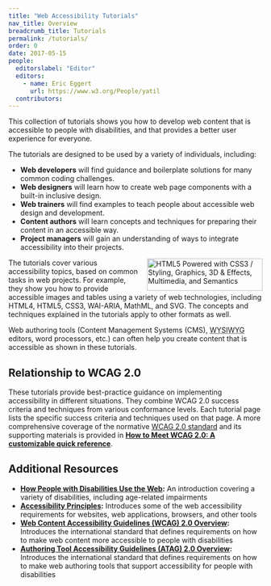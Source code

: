 ```yaml
---
title: "Web Accessibility Tutorials"
nav_title: Overview
breadcrumb_title: Tutorials
permalink: /tutorials/
order: 0
date: 2017-05-15
people:
  editorslabel: "Editor"
  editors:
    - name: Eric Eggert
      url: https://www.w3.org/People/yatil
  contributors:
---
```


This collection of tutorials shows you how to develop web content that is accessible to people with disabilities, and that provides a better user experience for everyone.

The tutorials are designed to be used by a variety of individuals, including:

* **Web developers** will find guidance and boilerplate solutions for many common coding challenges.
* **Web designers** will learn how to create web page components with a built-in inclusive design.
* **Web trainers** will find examples to teach people about accessible web design and development.
* **Content authors** will learn concepts and techniques for preparing their content in an accessible way.
* **Project managers** will gain an understanding of ways to integrate accessibility into their projects.

<img src="https://www.w3.org/html/logo/badge/html5-badge-h-css3-graphics-multimedia-semantics.png" width="229" height="64" alt="HTML5 Powered with CSS3 / Styling, Graphics, 3D &amp; Effects, Multimedia, and Semantics" title="HTML5 Powered with CSS3 / Styling, Graphics, 3D &amp; Effects, Multimedia, and Semantics" style="float: right; margin-left: 1em;"> The tutorials cover various accessibility topics, based on common tasks in web projects. For example, they show you how to provide accessible images and tables using a variety of web technologies, including HTML4, HTML5, CSS3, WAI-ARIA, MathML, and SVG. The concepts and techniques explained in the tutorials apply to other formats as well.

Web authoring tools (Content Management Systems (CMS), <abbr title="What you see is what you get">WYSIWYG</abbr> editors, word processors, etc.) can often help you create content that is accessible as shown in these tutorials.

## Relationship to WCAG 2.0

These tutorials provide best-practice guidance on implementing accessibility in different situations. They combine WCAG 2.0 success criteria and techniques from various conformance levels. Each tutorial page lists the specific success criteria and techniques used on that page. A more comprehensive coverage of the normative  [WCAG 2.0 standard](https://www.w3.org/TR/WCAG20/) and its supporting materials is provided in **[How to Meet WCAG 2.0: A customizable quick reference](https://www.w3.org/WAI/WCAG20/quickref/)**.

## Additional Resources

* **[How People with Disabilities Use the Web](https://www.w3.org/WAI/intro/people-use-web/Overview):** An introduction covering a variety of disabilities, including age-related impairments
* **[Accessibility Principles](https://www.w3.org/WAI/intro/people-use-web/principles):** Introduces some of the web accessibility requirements for websites, web applications, browsers, and other tools
* **[Web Content Accessibility Guidelines (WCAG) 2.0 Overview](https://www.w3.org/WAI/intro/wcag):** Introduces the international standard that defines requirements on how to make web content more accessible to people with disabilities
* **[Authoring Tool Accessibility Guidelines (ATAG) 2.0 Overview](https://www.w3.org/WAI/intro/atag):** Introduces the international standard that defines requirements on how to make web authoring tools that support accessibility for people with disabilities